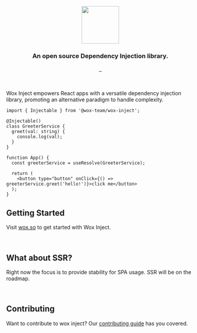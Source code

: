 <div align="center">
  <img width="100px" src="https://github.com/wox-team/wox-inject/assets/8842821/5323b472-15c9-4d2a-90b4-81e7663ebba1" />
</div>

<h3 align="center">
  An open source Dependency Injection library.
</h3>

<div align="center">
  <a aria-label="contributors graph" href="https://github.com/wox-team/wox-inject/graphs/contributors">
    <img alt="" src="https://img.shields.io/github/contributors/wox-team/wox-inject.svg" />
  </a>
  <a aria-label="last commit" href="https://github.com/wox-team/wox-inject/commits/canary">
    <img alt="" src=
  "https://img.shields.io/github/last-commit/wox-team/wox-inject.svg" />
  </a>
  <a aria-label="license" href="https://github.com/wox-team/wox-inject/blob/canary/LICENSE">
    <img alt="" src="https://img.shields.io/github/license/wox-team/wox-inject.svg" />
  </a>
</div>

<br />
<br />

Wox Inject empowers React apps with a versatile dependency injection library, promoting an alternative paradigm to handle complexity.

```tsx
import { Injectable } from '@wox-team/wox-inject';

@Injectable()
class GreeterService {
  greet(val: string) {
    console.log(val);
  }
}

function App() {
  const greeterService = useResolve(GreeterService);

  return (
    <button type="button" onClick={() => greeterService.greet('hello!')}>click me</button>
  );
}
```

## Getting Started

Visit [wox.so](https://wox.so) to get started with Wox Inject.

<br />

## What about SSR?

Right now the focus is to provide stability for SPA usage. SSR will be on the roadmap.

<br />

## Contributing

Want to contribute to wox inject? Our [contributing guide](https://github.com/wox-team/wox-inject/blob/canary/.github/CONTRIBUTING.md) has you covered.

<br />
<br />
<br />
<br />
